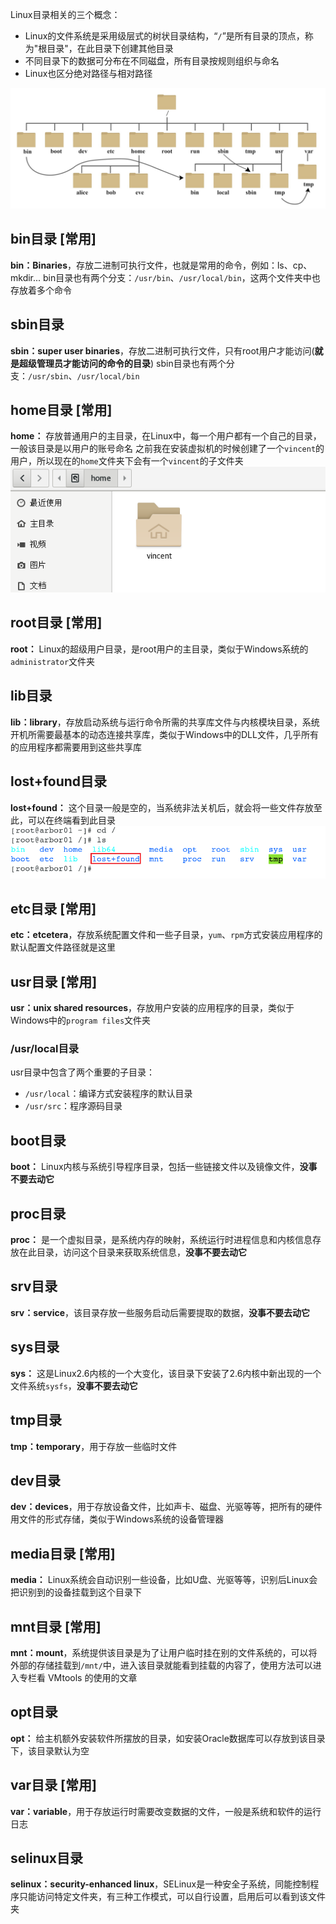 
Linux目录相关的三个概念：
- Linux的文件系统是采用级层式的树状目录结构，“`/`”是所有目录的顶点，称为"根目录"，在此目录下创建其他目录 
- 不同目录下的数据可分布在不同磁盘，所有目录按规则组织与命名
- Linux也区分绝对路径与相对路径

![](assets/Linux目录结构/4e886ca3ac65d247afc3bc1f1a7bd6ad_MD5.png)



## bin目录 [常用]
**bin：Binaries**，存放二进制可执行文件，也就是常用的命令，例如：ls、cp、mkdir...
bin目录也有两个分支：`/usr/bin`、`/usr/local/bin`，这两个文件夹中也存放着多个命令

## sbin目录
**sbin：super user binaries**，存放二进制可执行文件，只有root用户才能访问(**就是超级管理员才能访问的命令的目录**)
sbin目录也有两个分支：`/usr/sbin`、`/usr/local/bin`

## home目录 [常用]
**home：** 存放普通用户的主目录，在Linux中，每一个用户都有一个自己的目录，一般该目录是以用户的账号命名
之前我在安装虚拟机的时候创建了一个`vincent`的用户，所以现在的`home`文件夹下会有一个`vincent`的子文件夹
![](assets/Linux目录结构/320e6c2a6888b2921a90cb9fe5ed1c0e_MD5.png)


## root目录 [常用]
**root：** Linux的超级用户目录，是root用户的主目录，类似于Windows系统的`administrator`文件夹


## lib目录
**lib：library**，存放启动系统与运行命令所需的共享库文件与内核模块目录，系统开机所需要最基本的动态连接共享库，类似于Windows中的DLL文件，几乎所有的应用程序都需要用到这些共享库

## lost+found目录
**lost+found：** 这个目录一般是空的，当系统非法关机后，就会将一些文件存放至此，可以在终端看到此目录
![](assets/Linux目录结构/f5efeb933d0e8e1848160f69acdf3533_MD5.png)

## etc目录  [常用]
**etc：etcetera**，存放系统配置文件和一些子目录，`yum`、`rpm`方式安装应用程序的默认配置文件路径就是这里

## usr目录 [常用]
**usr：unix shared resources**，存放用户安装的应用程序的目录，类似于Windows中的`program files`文件夹

### /usr/local目录
usr目录中包含了两个重要的子目录：
- `/usr/local`：编译方式安装程序的默认目录
- `/usr/src`：程序源码目录

## boot目录
**boot：** Linux内核与系统引导程序目录，包括一些链接文件以及镜像文件，**没事不要去动它**

## proc目录
**proc：** 是一个虚拟目录，是系统内存的映射，系统运行时进程信息和内核信息存放在此目录，访问这个目录来获取系统信息，**没事不要去动它**

## srv目录
**srv：service**，该目录存放一些服务启动后需要提取的数据，**没事不要去动它**

## sys目录
**sys：** 这是Linux2.6内核的一个大变化，该目录下安装了2.6内核中新出现的一个文件系统`sysfs`，**没事不要去动它**

## tmp目录
**tmp：temporary**，用于存放一些临时文件

## dev目录
**dev：devices**，用于存放设备文件，比如声卡、磁盘、光驱等等，把所有的硬件用文件的形式存储，类似于Windows系统的设备管理器

## media目录 [常用]
**media：** Linux系统会自动识别一些设备，比如U盘、光驱等等，识别后Linux会把识别到的设备挂载到这个目录下

## mnt目录 [常用]
**mnt：mount**，系统提供该目录是为了让用户临时挂在别的文件系统的，可以将外部的存储挂载到`/mnt/`中，进入该目录就能看到挂载的内容了，使用方法可以进入专栏看 VMtools 的使用的文章

## opt目录
**opt：** 给主机额外安装软件所摆放的目录，如安装Oracle数据库可以存放到该目录下，该目录默认为空

## var目录 [常用]
**var：variable**，用于存放运行时需要改变数据的文件，一般是系统和软件的运行日志

## selinux目录
**selinux：security-enhanced linux**，SELinux是一种安全子系统，同能控制程序只能访问特定文件夹，有三种工作模式，可以自行设置，启用后可以看到该文件夹